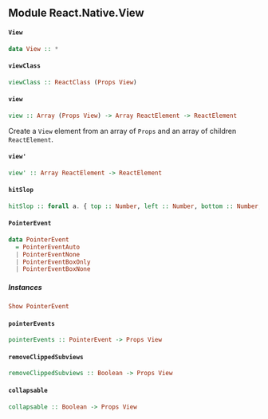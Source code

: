 ## Module React.Native.View

#### `View`

``` purescript
data View :: *
```

#### `viewClass`

``` purescript
viewClass :: ReactClass (Props View)
```

#### `view`

``` purescript
view :: Array (Props View) -> Array ReactElement -> ReactElement
```

Create a `View` element from an array of `Props` and an array
of children `ReactElement`.

#### `view'`

``` purescript
view' :: Array ReactElement -> ReactElement
```

#### `hitSlop`

``` purescript
hitSlop :: forall a. { top :: Number, left :: Number, bottom :: Number, right :: Number | a } -> Props View
```

#### `PointerEvent`

``` purescript
data PointerEvent
  = PointerEventAuto
  | PointerEventNone
  | PointerEventBoxOnly
  | PointerEventBoxNone
```

##### Instances
``` purescript
Show PointerEvent
```

#### `pointerEvents`

``` purescript
pointerEvents :: PointerEvent -> Props View
```

#### `removeClippedSubviews`

``` purescript
removeClippedSubviews :: Boolean -> Props View
```

#### `collapsable`

``` purescript
collapsable :: Boolean -> Props View
```


